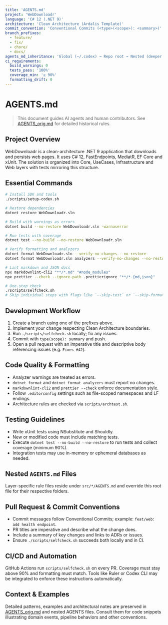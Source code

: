 ```yaml
---
title: 'AGENTS.md'
project: 'WebDownloadr'
language: 'C# 12 (.NET 9)'
architecture: 'Clean Architecture (Ardalis Template)'
commit_convention: 'Conventional Commits (<type>(<scope>): <summary>)'
branch_prefixes:
  - feature/
  - fix/
  - chore/
  - docs/
agents_md_inheritance: 'Global (~/.codex) → Repo root → Nested (deeper overrides parent)'
ci_requirements:
  build_warnings: 0
  tests_pass: '100%'
  coverage_min: '≥ 90%'
  formatting_drift: 0
---
```


# AGENTS.md

> This document guides AI agents and human contributors. See [AGENTS_orig.md](AGENTS_orig.md) for detailed historical rules.

## Project Overview

WebDownloadr is a clean-architecture .NET 9 application that downloads and persists web pages. It uses C# 12, FastEndpoints, MediatR, EF
Core and xUnit. The solution is organized into Core, UseCases, Infrastructure and Web layers with tests mirroring this structure.

## Essential Commands

```bash
# Install SDK and tools
./scripts/setup-codex.sh

# Restore dependencies
dotnet restore WebDownloadr.sln

# Build with warnings as errors
dotnet build --no-restore WebDownloadr.sln -warnaserror

# Run tests with coverage
dotnet test --no-build --no-restore WebDownloadr.sln

# Verify formatting and analyzers
dotnet format WebDownloadr.sln --verify-no-changes --no-restore
dotnet format WebDownloadr.sln analyzers --verify-no-changes --no-restore

# Lint markdown and JSON docs
npx markdownlint-cli2 "**/*.md" "#node_modules"
npx prettier --check --ignore-path .prettierignore "**/*.{md,json}"

# One-stop check
./scripts/selfcheck.sh
# Skip individual steps with flags like `--skip-test` or `--skip-format` if needed
```

## Development Workflow

1. Create a branch using one of the prefixes above.
2. Implement your change respecting Clean Architecture boundaries.
3. Run `./scripts/selfcheck.sh` locally; fix any issues.
4. Commit with `type(scope): summary` and push.
5. Open a pull request with an imperative title and descriptive body referencing issues (e.g. `Fixes #42`).

## Code Quality & Formatting

- Analyzer warnings are treated as errors.
- `dotnet format` and `dotnet format analyzers` must report no changes.
- `markdownlint-cli2` and `prettier --check` enforce documentation style.
- Follow `.editorconfig` settings such as file-scoped namespaces and LF endings.
- Architecture rules are checked via `scripts/archtest.sh`.

## Testing Guidelines

- Write xUnit tests using NSubstitute and Shouldly.
- New or modified code must include matching tests.
- Execute `dotnet test --no-build --no-restore` to run tests and collect coverage (minimum 90%).
- Integration tests may use in-memory or ephemeral databases as needed.

## Nested `AGENTS.md` Files

Layer-specific rule files reside under `src/*/AGENTS.md` and override this root file for their respective folders.

## Pull Request & Commit Conventions

- Commit messages follow Conventional Commits; example: `feat/web: add health endpoint`.
- PR titles are imperative and describe what the change does.
- Include a summary of key changes and links to ADRs or issues.
- Ensure `./scripts/selfcheck.sh` succeeds both locally and in CI.

## CI/CD and Automation

GitHub Actions run `scripts/selfcheck.sh` on every PR. Coverage must stay above 90% and formatting must match. Tools like Ruler or Codex CLI
may be integrated to enforce these instructions automatically.

## Context & Examples

Detailed patterns, examples and architectural notes are preserved in [AGENTS_orig.md](AGENTS_orig.md) and nested AGENTS files. Consult them
for code snippets illustrating domain events, pipeline behaviors and other conventions.
